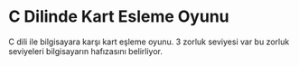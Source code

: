 # C Dilinde Kart Esleme Oyunu
 C dili ile bilgisayara karşı kart eşleme oyunu. 3 zorluk seviyesi var bu zorluk seviyeleri bilgisayarın hafızasını belirliyor.
